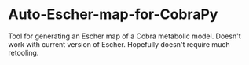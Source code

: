 # Auto-Escher-map-for-CobraPy
Tool for generating an Escher map of a Cobra metabolic model. Doesn't work with current version of Escher. Hopefully doesn't require much retooling.
